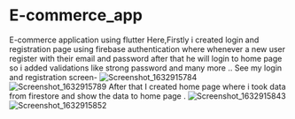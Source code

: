 # E-commerce_app
E-commerce application using flutter
Here,Firstly i created login and registration page using firebase authentication where whenever a new user register with their email and password after that he will login to home page so i added validations like strong password and many more ..
See my login and registration screen-
![Screenshot_1632915784](https://user-images.githubusercontent.com/64722970/135262250-30a8eaf1-c41f-4ef5-9b53-ac04ed785c16.png)
![Screenshot_1632915789](https://user-images.githubusercontent.com/64722970/135263138-90a09a42-3224-40f8-85da-723d95022a4e.png)
After that I created home page where i took data from firestore and show the data to home page .
![Screenshot_1632915843](https://user-images.githubusercontent.com/64722970/135263755-75005ef0-97bc-4700-9862-5168bfb6f7c6.png)
![Screenshot_1632915852](https://user-images.githubusercontent.com/64722970/135263797-05988334-29bb-4873-89f0-188b3813371e.png)
